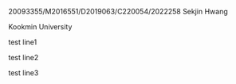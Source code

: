 20093355/M2016551/D2019063/C220054/2022258 Sekjin Hwang

Kookmin University

test line1

test line2

test line3

